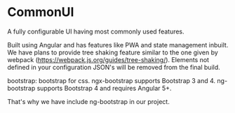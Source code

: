 # CommonUI
A fully configurable UI having most commonly used features.

Built using Angular and has features like PWA and state management inbuilt.
We have plans to provide tree shaking feature similar to the one given by webpack (https://webpack.js.org/guides/tree-shaking/). Elements not defined in your configuration JSON's will be removed from the final build.


bootstrap:
bootstrap for css.
ngx-bootstrap supports Bootstrap 3 and 4.
ng-bootstrap supports Bootstrap 4 and requires Angular 5+.

That's why we have include ng-bootstrap in our project.
